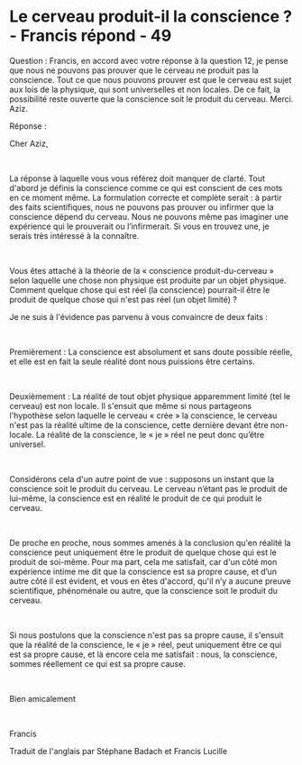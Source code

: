 # Le cerveau produit-il la conscience ? - Francis répond - 49

Question : Francis, en accord avec votre réponse à la question 12, je pense que nous ne pouvons pas prouver que le cerveau ne produit pas la conscience. Tout ce que nous pouvons prouver est que le cerveau est sujet aux lois de la physique, qui sont universelles et non locales. De ce fait, la possibilité reste ouverte que la conscience soit le produit du cerveau. Merci. Aziz.  

Réponse :   

Cher Aziz,  

   

La réponse à laquelle vous vous référez doit manquer de clarté. Tout d'abord je définis la conscience comme ce qui est conscient de ces mots en ce moment même. La formulation correcte et complète serait : à partir des faits scientifiques, nous ne pouvons pas prouver ou infirmer que la conscience dépend du cerveau. Nous ne pouvons même pas imaginer une expérience qui le prouverait ou l’infirmerait. Si vous en trouvez une, je serais très intéressé à la connaître.  

   

Vous êtes attaché à la théorie de la « conscience produit-du-cerveau » selon laquelle une chose non physique est produite par un objet physique. Comment quelque chose qui est réel (la conscience) pourrait-il être le produit de quelque chose qui n'est pas réel (un objet limité) ?  

Je ne suis à l'évidence pas parvenu à vous convaincre de deux faits :  

   

Premièrement : La conscience est absolument et sans doute possible réelle, et elle est en fait la seule réalité dont nous puissions être certains.  

   

Deuxièmement : La réalité de tout objet physique apparemment limité (tel le cerveau) est non locale. Il s'ensuit que même si nous partageons l'hypothèse selon laquelle le cerveau « crée » la conscience, le cerveau n'est pas la réalité ultime de la conscience, cette dernière devant être non-locale. La réalité de la conscience, le « je » réel ne peut donc qu’être universel.  

   

Considérons cela d'un autre point de vue : supposons un instant que la conscience soit le produit du cerveau. Le cerveau n’étant pas le produit de lui-même, la conscience est en réalité le produit de ce qui produit le cerveau.  

   

De proche en proche, nous sommes amenés à la conclusion qu'en réalité la conscience peut uniquement être le produit de quelque chose qui est le produit de soi-même. Pour ma part, cela me satisfait, car d'un côté mon expérience intime me dit que la conscience est sa propre cause, et d’un autre côté il est évident, et vous en êtes d'accord, qu'il n’y a aucune preuve scientifique, phénoménale ou autre, que la conscience soit le produit du cerveau.  

   

Si nous postulons que la conscience n'est pas sa propre cause, il s'ensuit que la réalité de la conscience, le « je » réel, peut uniquement être ce qui est sa propre cause, et là encore cela me satisfait : nous, la conscience, sommes réellement ce qui est sa propre cause.  

   

Bien amicalement  

   

Francis  

Traduit de l'anglais par Stéphane Badach et Francis Lucille  

